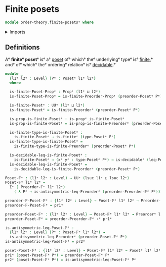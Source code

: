 # Finite posets

```agda
module order-theory.finite-posetsᵉ where
```

<details><summary>Imports</summary>

```agda
open import foundation.decidable-typesᵉ
open import foundation.dependent-pair-typesᵉ
open import foundation.function-typesᵉ
open import foundation.propositionsᵉ
open import foundation.universe-levelsᵉ

open import order-theory.finite-preordersᵉ
open import order-theory.posetsᵉ
open import order-theory.preordersᵉ

open import univalent-combinatorics.finite-typesᵉ
```

</details>

## Definitions

Aᵉ **finiteᵉ poset**ᵉ isᵉ aᵉ [poset](order-theory.posets.mdᵉ) ofᵉ whichᵉ theᵉ underlyingᵉ
typeᵉ isᵉ [finite](univalent-combinatorics.finite-types.md),ᵉ andᵉ ofᵉ whichᵉ theᵉ
orderingᵉ relationᵉ isᵉ [decidable](foundation.decidable-relations.md).ᵉ

```agda
module _
  {l1ᵉ l2ᵉ : Level} (Pᵉ : Posetᵉ l1ᵉ l2ᵉ)
  where

  is-finite-Poset-Propᵉ : Propᵉ (l1ᵉ ⊔ l2ᵉ)
  is-finite-Poset-Propᵉ = is-finite-Preorder-Propᵉ (preorder-Posetᵉ Pᵉ)

  is-finite-Posetᵉ : UUᵉ (l1ᵉ ⊔ l2ᵉ)
  is-finite-Posetᵉ = is-finite-Preorderᵉ (preorder-Posetᵉ Pᵉ)

  is-prop-is-finite-Posetᵉ : is-propᵉ is-finite-Posetᵉ
  is-prop-is-finite-Posetᵉ = is-prop-is-finite-Preorderᵉ (preorder-Posetᵉ Pᵉ)

  is-finite-type-is-finite-Posetᵉ :
    is-finite-Posetᵉ → is-finiteᵉ (type-Posetᵉ Pᵉ)
  is-finite-type-is-finite-Posetᵉ =
    is-finite-type-is-finite-Preorderᵉ (preorder-Posetᵉ Pᵉ)

  is-decidable-leq-is-finite-Posetᵉ :
    is-finite-Posetᵉ → (xᵉ yᵉ : type-Posetᵉ Pᵉ) → is-decidableᵉ (leq-Posetᵉ Pᵉ xᵉ yᵉ)
  is-decidable-leq-is-finite-Posetᵉ =
    is-decidable-leq-is-finite-Preorderᵉ (preorder-Posetᵉ Pᵉ)

Poset-𝔽ᵉ : (l1ᵉ l2ᵉ : Level) → UUᵉ (lsuc l1ᵉ ⊔ lsuc l2ᵉ)
Poset-𝔽ᵉ l1ᵉ l2ᵉ =
  Σᵉ ( Preorder-𝔽ᵉ l1ᵉ l2ᵉ)
    ( λ Pᵉ → is-antisymmetric-leq-Preorderᵉ (preorder-Preorder-𝔽ᵉ Pᵉ))

preorder-𝔽-Poset-𝔽ᵉ : {l1ᵉ l2ᵉ : Level} → Poset-𝔽ᵉ l1ᵉ l2ᵉ → Preorder-𝔽ᵉ l1ᵉ l2ᵉ
preorder-𝔽-Poset-𝔽ᵉ = pr1ᵉ

preorder-Poset-𝔽ᵉ : {l1ᵉ l2ᵉ : Level} → Poset-𝔽ᵉ l1ᵉ l2ᵉ → Preorderᵉ l1ᵉ l2ᵉ
preorder-Poset-𝔽ᵉ = preorder-Preorder-𝔽ᵉ ∘ᵉ pr1ᵉ

is-antisymmetric-leq-Poset-𝔽ᵉ :
  {l1ᵉ l2ᵉ : Level} (Pᵉ : Poset-𝔽ᵉ l1ᵉ l2ᵉ) →
  is-antisymmetric-leq-Preorderᵉ (preorder-Poset-𝔽ᵉ Pᵉ)
is-antisymmetric-leq-Poset-𝔽ᵉ = pr2ᵉ

poset-Poset-𝔽ᵉ : {l1ᵉ l2ᵉ : Level} → Poset-𝔽ᵉ l1ᵉ l2ᵉ → Posetᵉ l1ᵉ l2ᵉ
pr1ᵉ (poset-Poset-𝔽ᵉ Pᵉ) = preorder-Poset-𝔽ᵉ Pᵉ
pr2ᵉ (poset-Poset-𝔽ᵉ Pᵉ) = is-antisymmetric-leq-Poset-𝔽ᵉ Pᵉ
```